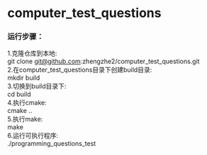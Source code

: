 # computer_test_questions
  
### 运行步骤：    
1.克隆仓库到本地:      
git clone git@github.com:zhengzhe2/computer_test_questions.git      
2.在computer_test_questions目录下创建build目录:        
mkdir build        
3.切换到build目录下:      
cd build          
4.执行cmake:        
cmake ..       
5.执行make:      
make        
6.运行可执行程序:      
./programming_questions_test     
